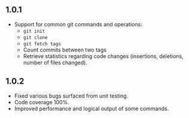 ## 1.0.1
- Support for common git commands and operations:
  - `git init`
  - `git clone`
  - `git fetch tags`
  - Count commits between two tags
  - Retrieve statistics regarding code changes (insertions, deletions, number of files changed).

## 1.0.2
- Fixed various bugs surfaced from unit testing.
- Code coverage 100%.
- Improved performance and logical output of some commands.
